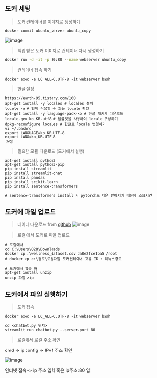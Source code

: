 
## 도커 세팅 

> 도커 컨테이너를 이미지로 생성하기
```cmd
docker commit ubuntu_server ubuntu_copy
```
![image](https://user-images.githubusercontent.com/80855939/215626498-928663c8-1e28-41fd-af16-019c24abaf89.png)

> 백업 받은 도커 이미지로 컨테이너 다시 생성하기
```cmd
docker run -d -it -p 80:80 --name webserver ubuntu_copy
```

> 컨테이너 접속 하기
```
docker exec -e LC_ALL=C.UTF-8 -it webserver bash
```

> 한글 설정
```
https://earth-95.tistory.com/160
apt-get install -y locales # locales 설치
locale -a # 현재 사용할 수 있는 locale 확인
apt-get install -y language-pack-ko # 한글 패키지 다운로드
locale-gen ko_KR.utf8 # 템플릿을 사용하여 locale 구성하기
dpkg-reconfigure locales # 한글로 locale 변경하기
vi ~/.bashrc
export LANGUAGE=ko_KR.UTF-8
export LANG=ko_KR.UTF-8
:wq!
```

> 필요한 모듈 다운로드 (도커에서 실행)


```
apt-get install python3
apt-get install python3-pip
pip install streamlit
pip install streamlit-chat
pip install pandas
pip install scikit-learn
pip install sentence-transformers

# sentence-transformers install 시 pytorch도 다운 받아지기 때문에 소요시간 
```


## 도커에 파일 업로드

> 데이터 다운로드 from [github](https://github.com/kairess/mental-health-chatbot)
![image](https://user-images.githubusercontent.com/80855939/215672780-ed21ca30-8339-4e35-837a-21dbbfaeabdd.png)

> 로컬 에서 도커로 파일 업로드
```
# 로컬에서
cd C:\Users\028\Downloads
docker cp .\wellness_dataset.csv da8e2fce1ba5:/root
# docker cp c:\경로\로컬파일 도커컨테이너 고유 ID : 리눅스경로

# 도커에서 압축 해
apt-get install unzip
unzip 파일.zip
```

## 도커에서 파일 실행하기

> 도커 접속
```
docker exec -e LC_ALL=C.UTF-8 -it webserver bash

cd <chatbot.py 위치>
streamlit run chatbot.py --server.port 80
```

> 로컬에서 로컬 주소 확인

cmd -> ip config -> IPv4 주소 확인 

![image](https://user-images.githubusercontent.com/80855939/215680557-d183bed1-1cd5-4b9a-9675-1347f2e227b4.png)


인터넷 접속 -> ip 주소 입력 혹은 ip주소 :80 입






